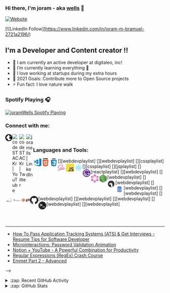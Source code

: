 ### Hi there, I'm joram - aka [wells][website] 👋

[![Website](https://twitter.com/jay50429176/photo)](https://joramwells.netlify.app/)
<!-- [![Website]](https://joramwells.netlify.app/) -->

<!-- [![LinkedIn Follow](https://joramwells.netlify.app/img/me.jpg)]https://www.linkedin.com/in/joram-m-bramuel-2721a2196/) -->
[![LinkedIn Follow]]https://www.linkedin.com/in/joram-m-bramuel-2721a2196/)


## I'm a Developer and Content creator !!

- 🔭 I am currently an active developer at digitaleo, inc!
- 🌱 I’m currently learning everything 🤣
- 👯 I love working at startups during my extra hours
- 🥅 2021 Goals: Contribute more to Open Source projects
- ⚡ Fun fact: I love nature walk

### Spotify Playing 🎧

[<img src="https://now-playing-codestackr.vercel.app/api/spotify-playing" alt="joramWells Spotify Playing" width="350" />](https://open.spotify.com/user/swyqyimdc12jajde4vpwd2x1b)

### Connect with me:

[<img align="left" alt="joramWells.netlify.app" width="22px" src="https://raw.githubusercontent.com/iconic/open-iconic/master/svg/globe.svg" />][website]
[<img align="left" alt="codeSTACKr | YouTube" width="22px" src="https://cdn.jsdelivr.net/npm/simple-icons@v3/icons/youtube.svg" />][youtube]
[<img align="left" alt="codeSTACKr | Twitter" width="22px" src="https://cdn.jsdelivr.net/npm/simple-icons@v3/icons/twitter.svg" />][twitter]
[<img align="left" alt="joramells | LinkedIn" width="22px" src="https://cdn.jsdelivr.net/npm/simple-icons@v3/icons/linkedin.svg" />][linkedin]

<br />

### Languages and Tools:

[<img align="left" alt="Visual Studio Code" width="26px" src="https://raw.githubusercontent.com/github/explore/80688e429a7d4ef2fca1e82350fe8e3517d3494d/topics/visual-studio-code/visual-studio-code.png" />][webdevplaylist]
[<img align="left" alt="HTML5" width="26px" src="https://raw.githubusercontent.com/github/explore/80688e429a7d4ef2fca1e82350fe8e3517d3494d/topics/html/html.png" />][webdevplaylist]
[<img align="left" alt="CSS3" width="26px" src="https://raw.githubusercontent.com/github/explore/80688e429a7d4ef2fca1e82350fe8e3517d3494d/topics/css/css.png" />][cssplaylist]
[<img align="left" alt="Sass" width="26px" src="https://raw.githubusercontent.com/github/explore/80688e429a7d4ef2fca1e82350fe8e3517d3494d/topics/sass/sass.png" />][cssplaylist]
[<img align="left" alt="JavaScript" width="26px" src="https://raw.githubusercontent.com/github/explore/80688e429a7d4ef2fca1e82350fe8e3517d3494d/topics/javascript/javascript.png" />][jsplaylist]
[<img align="left" alt="React" width="26px" src="https://raw.githubusercontent.com/github/explore/80688e429a7d4ef2fca1e82350fe8e3517d3494d/topics/react/react.png" />][reactplaylist]
[<img align="left" alt="Gatsby" width="26px" src="https://raw.githubusercontent.com/github/explore/e94815998e4e0713912fed477a1f346ec04c3da2/topics/gatsby/gatsby.png" />][webdevplaylist]
[<img align="left" alt="GraphQL" width="26px" src="https://raw.githubusercontent.com/github/explore/80688e429a7d4ef2fca1e82350fe8e3517d3494d/topics/graphql/graphql.png" />][webdevplaylist]
[<img align="left" alt="Node.js" width="26px" src="https://raw.githubusercontent.com/github/explore/80688e429a7d4ef2fca1e82350fe8e3517d3494d/topics/nodejs/nodejs.png" />][webdevplaylist]
[<img align="left" alt="Deno" width="26px" src="https://raw.githubusercontent.com/github/explore/361e2821e2dea67711cde99c9c40ed357061cf27/topics/deno/deno.png" />][webdevplaylist]
[<img align="left" alt="SQL" width="26px" src="https://raw.githubusercontent.com/github/explore/80688e429a7d4ef2fca1e82350fe8e3517d3494d/topics/sql/sql.png" />][webdevplaylist]
[<img align="left" alt="MySQL" width="26px" src="https://raw.githubusercontent.com/github/explore/80688e429a7d4ef2fca1e82350fe8e3517d3494d/topics/mysql/mysql.png" />][webdevplaylist]
[<img align="left" alt="MongoDB" width="26px" src="https://raw.githubusercontent.com/github/explore/80688e429a7d4ef2fca1e82350fe8e3517d3494d/topics/mongodb/mongodb.png" />][webdevplaylist]
[<img align="left" alt="Git" width="26px" src="https://raw.githubusercontent.com/github/explore/80688e429a7d4ef2fca1e82350fe8e3517d3494d/topics/git/git.png" />][webdevplaylist]
[<img align="left" alt="GitHub" width="26px" src="https://raw.githubusercontent.com/github/explore/78df643247d429f6cc873026c0622819ad797942/topics/github/github.png" />][webdevplaylist]
[<img align="left" alt="Terminal" width="26px" src="https://raw.githubusercontent.com/github/explore/80688e429a7d4ef2fca1e82350fe8e3517d3494d/topics/terminal/terminal.png" />][webdevplaylist]

<br />
<br />

---

<!-- 
### Recent open source projects
<!-- BLOG-POST-LIST:START -->
- [How To Pass Application Tracking Systems (ATS) & Get Interviews - Resume Tips for Software Developer](https://dev.to/codestackr/how-to-pass-application-tracking-systems-ats-get-interviews-resume-tips-for-software-developer-4bmo)
- [Microinteractions: Password Validation Animation](https://dev.to/codestackr/microinteractions-password-validation-animation-5629)
- [Notion + YouTube - A Powerful Combination for Productivity](https://dev.to/codestackr/notion-youtube-a-powerful-combination-for-productivity-1def)
- [Regular Expressions (RegEx) Crash Course](https://dev.to/codestackr/regular-expressions-regex-crash-course-248n)
- [Emmet Part 2 - Advanced](https://dev.to/codestackr/emmet-part-2-advanced-4c65)
<!-- BLOG-POST-LIST:END -->
 -->



<details>
  <summary>:zap: Recent GitHub Activity</summary>
  
<!--START_SECTION:activity-->
1. 🗣 Commented on [#1](https://github.com/codeSTACKr/portfolio-sass/issues/1) in [codeSTACKr/portfolio-sass](https://github.com/codeSTACKr/portfolio-sass)
2. 🎉 Merged PR [#1](https://github.com/codeSTACKr/portfolio-sass/pull/1) in [codeSTACKr/portfolio-sass](https://github.com/codeSTACKr/portfolio-sass)
3. 🗣 Commented on [#10](https://github.com/codeSTACKr/codestackr-vscode-theme/issues/10) in [codeSTACKr/codestackr-vscode-theme](https://github.com/codeSTACKr/codestackr-vscode-theme)
4. 🗣 Commented on [#11](https://github.com/codeSTACKr/codestackr-vscode-theme/issues/11) in [codeSTACKr/codestackr-vscode-theme](https://github.com/codeSTACKr/codestackr-vscode-theme)
5. ❌ Closed PR [#1](https://github.com/codeSTACKr/spotify-now-playing/pull/1) in [codeSTACKr/spotify-now-playing](https://github.com/codeSTACKr/spotify-now-playing)
<!--END_SECTION:activity-->

</details>

<details>
  <summary>:zap: GitHub Stats</summary>

<!-- --- -->
  <img align="left" alt="bramuel's GitHub Stats" src="https://github-readme-stats.vercel.app/api/top-langs?username=bramuel&show_icons=true&hide_border=true" />

  <img align="left" alt="bramuel's GitHub Stats" src="https://github-readme-stats.vercel.app/api?username=bramuel&show_icons=true&hide_border=true" />

</details>

[website]: https://joramwells.netlify.app/
[twitter]: https://twitter.com/jay50429176
[youtube]: https://www.youtube.com/channel/UCcGbdiLYJl11iyIFaXzQbig
[linkedin]: https://www.linkedin.com/in/joram-m-bramuel-2721a2196/
